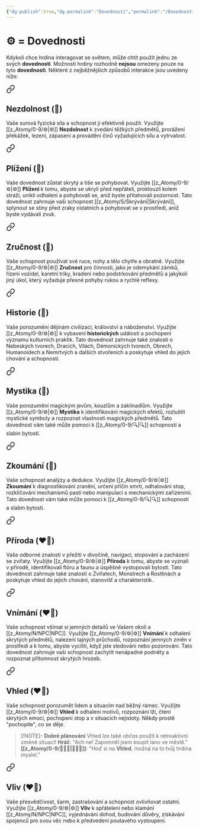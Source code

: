 ```yaml
---
{"dg-publish":true,"dg-permalink":"Dovednosti","permalink":"/Dovednosti/"}
---
```


# ⚙️ = Dovednosti
Kdykoli chce hrdina interagovat se světem, může chtít použít jednu ze svých **dovedností**. Možnosti hrdiny rozhodně **nejsou** omezeny pouze na tyto **dovednosti**. Některé z nejběžnějších způsobů interakce jsou uvedeny níže:


<div class="transclusion internal-embed is-loaded"><a class="markdown-embed-link" href="/Moc-S/" aria-label="Open link"><svg xmlns="http://www.w3.org/2000/svg" width="24" height="24" viewBox="0 0 24 24" fill="none" stroke="currentColor" stroke-width="2" stroke-linecap="round" stroke-linejoin="round" class="svg-icon lucide-link"><path d="M10 13a5 5 0 0 0 7.54.54l3-3a5 5 0 0 0-7.07-7.07l-1.72 1.71"></path><path d="M14 11a5 5 0 0 0-7.54-.54l-3 3a5 5 0 0 0 7.07 7.07l1.71-1.71"></path></svg></a><div class="markdown-embed">




## Nezdolnost (💪)
Vaše surová fyzická síla a schopnost ji efektivně použít. 
Využijte [[z_Atomy/0-9/⚙️\|⚙️]] **Nezdolnost** k zvedání těžkých předmětů, prorážení překážek, lezení, zápasení a provádění činů vyžadujících sílu a vytrvalost.

</div></div>


<div class="transclusion internal-embed is-loaded"><a class="markdown-embed-link" href="/Plížení-O/" aria-label="Open link"><svg xmlns="http://www.w3.org/2000/svg" width="24" height="24" viewBox="0 0 24 24" fill="none" stroke="currentColor" stroke-width="2" stroke-linecap="round" stroke-linejoin="round" class="svg-icon lucide-link"><path d="M10 13a5 5 0 0 0 7.54.54l3-3a5 5 0 0 0-7.07-7.07l-1.72 1.71"></path><path d="M14 11a5 5 0 0 0-7.54-.54l-3 3a5 5 0 0 0 7.07 7.07l1.71-1.71"></path></svg></a><div class="markdown-embed">




## Plížení (🎯)
Vaše dovednost zůstat skrytý a tiše se pohybovat. 
Využijte [[z_Atomy/0-9/⚙️\|⚙️]] **Plížení** k tomu, abyste se ukryli před nepřáteli, proklouzli kolem stráží, unikli odhalení a pohybovali se, aniž byste přitahovali pozornost. Tato dovednost zahrnuje vaši schopnost [[z_Atomy/S/Skrývání\|Skrývání]], splynout se stíny před zraky ostatních a pohybovat se v prostředí, aniž byste vydávali zvuk.

</div></div>


<div class="transclusion internal-embed is-loaded"><a class="markdown-embed-link" href="/Zručnost-O/" aria-label="Open link"><svg xmlns="http://www.w3.org/2000/svg" width="24" height="24" viewBox="0 0 24 24" fill="none" stroke="currentColor" stroke-width="2" stroke-linecap="round" stroke-linejoin="round" class="svg-icon lucide-link"><path d="M10 13a5 5 0 0 0 7.54.54l3-3a5 5 0 0 0-7.07-7.07l-1.72 1.71"></path><path d="M14 11a5 5 0 0 0-7.54-.54l-3 3a5 5 0 0 0 7.07 7.07l1.71-1.71"></path></svg></a><div class="markdown-embed">




## Zručnost (🎯)
Vaše schopnost používat své ruce, nohy a tělo chytře a obratně. 
Využijte [[z_Atomy/0-9/⚙️\|⚙️]] **Zručnost** pro činnosti, jako je odemykání zámků, řízení vozidel, karetní triky, kradení nebo podstrkování předmětů a jakýkoli jiný úkol, který vyžaduje přesné pohyby rukou a rychlé reflexy.

</div></div>


<div class="transclusion internal-embed is-loaded"><a class="markdown-embed-link" href="/Historie/" aria-label="Open link"><svg xmlns="http://www.w3.org/2000/svg" width="24" height="24" viewBox="0 0 24 24" fill="none" stroke="currentColor" stroke-width="2" stroke-linecap="round" stroke-linejoin="round" class="svg-icon lucide-link"><path d="M10 13a5 5 0 0 0 7.54.54l3-3a5 5 0 0 0-7.07-7.07l-1.72 1.71"></path><path d="M14 11a5 5 0 0 0-7.54-.54l-3 3a5 5 0 0 0 7.07 7.07l1.71-1.71"></path></svg></a><div class="markdown-embed">




## Historie (📖)
Vaše porozumění dějinám civilizací, království a náboženství. 
Využijte [[z_Atomy/0-9/⚙️\|⚙️]] k vybavení **historických** událostí a pochopení významu kulturních praktik. Tato dovednost zahrnuje také znalosti o Nebeských tvorech, Dracích, Vílách, Démonických tvorech, Obrech, Humanoidech a Nemrtvých a dalších stvořeních a poskytuje vhled do jejich chování a schopností.

</div></div>


<div class="transclusion internal-embed is-loaded"><a class="markdown-embed-link" href="/Mystika/" aria-label="Open link"><svg xmlns="http://www.w3.org/2000/svg" width="24" height="24" viewBox="0 0 24 24" fill="none" stroke="currentColor" stroke-width="2" stroke-linecap="round" stroke-linejoin="round" class="svg-icon lucide-link"><path d="M10 13a5 5 0 0 0 7.54.54l3-3a5 5 0 0 0-7.07-7.07l-1.72 1.71"></path><path d="M14 11a5 5 0 0 0-7.54-.54l-3 3a5 5 0 0 0 7.07 7.07l1.71-1.71"></path></svg></a><div class="markdown-embed">




## Mystika (📖)
Vaše porozumění magickým jevům, kouzlům a zaklínadlům. 
Využijte [[z_Atomy/0-9/⚙️\|⚙️]] **Mystika** k identifikování magických efektů, rozluštit mystické symboly a rozpoznat vlastnosti magických předmětů. Tato dovednost vám také může pomoci k [[z_Atomy/0-9/🔍\|🔍]] schopností a slabin bytostí.

</div></div>


<div class="transclusion internal-embed is-loaded"><a class="markdown-embed-link" href="/Zkoumání/" aria-label="Open link"><svg xmlns="http://www.w3.org/2000/svg" width="24" height="24" viewBox="0 0 24 24" fill="none" stroke="currentColor" stroke-width="2" stroke-linecap="round" stroke-linejoin="round" class="svg-icon lucide-link"><path d="M10 13a5 5 0 0 0 7.54.54l3-3a5 5 0 0 0-7.07-7.07l-1.72 1.71"></path><path d="M14 11a5 5 0 0 0-7.54-.54l-3 3a5 5 0 0 0 7.07 7.07l1.71-1.71"></path></svg></a><div class="markdown-embed">




## Zkoumání (📖)
Vaše schopnost analýzy a dedukce. 
Využijte [[z_Atomy/0-9/⚙️\|⚙️]] **Zkoumání** k diagnostikování zranění, určení příčin smrti, odhalování stop, rozklíčování mechanismů pastí nebo manipulaci s mechanickými zařízeními. Tato dovednost vám také může pomoci k [[z_Atomy/0-9/🔍\|🔍]] schopností a slabin bytostí.

</div></div>


<div class="transclusion internal-embed is-loaded"><a class="markdown-embed-link" href="/Příroda/" aria-label="Open link"><svg xmlns="http://www.w3.org/2000/svg" width="24" height="24" viewBox="0 0 24 24" fill="none" stroke="currentColor" stroke-width="2" stroke-linecap="round" stroke-linejoin="round" class="svg-icon lucide-link"><path d="M10 13a5 5 0 0 0 7.54.54l3-3a5 5 0 0 0-7.07-7.07l-1.72 1.71"></path><path d="M14 11a5 5 0 0 0-7.54-.54l-3 3a5 5 0 0 0 7.07 7.07l1.71-1.71"></path></svg></a><div class="markdown-embed">




## Příroda (❤️‍🔥)
Vaše odborné znalosti v přežití v divočině, navigaci, stopování a zacházení se zvířaty. 
Využijte [[z_Atomy/0-9/⚙️\|⚙️]] **Příroda** k tomu, abyste se vyznali v přírodě, identifikovali flóru a faunu a úspěšně vystopovali bytosti. Tato dovednost zahrnuje také znalosti o Zvířatech, Monstrech a Rostlinách a poskytuje vhled do jejich chování, stanovišť a charakteristik.

</div></div>


<div class="transclusion internal-embed is-loaded"><a class="markdown-embed-link" href="/Vnímání/" aria-label="Open link"><svg xmlns="http://www.w3.org/2000/svg" width="24" height="24" viewBox="0 0 24 24" fill="none" stroke="currentColor" stroke-width="2" stroke-linecap="round" stroke-linejoin="round" class="svg-icon lucide-link"><path d="M10 13a5 5 0 0 0 7.54.54l3-3a5 5 0 0 0-7.07-7.07l-1.72 1.71"></path><path d="M14 11a5 5 0 0 0-7.54-.54l-3 3a5 5 0 0 0 7.07 7.07l1.71-1.71"></path></svg></a><div class="markdown-embed">




## Vnímání (❤️‍🔥)
Vaše schopnost všímat si jemných detailů ve Vašem okolí a [[z_Atomy/N/NPC\|NPC]]. 
Využijte [[z_Atomy/0-9/⚙️\|⚙️]] **Vnímání** k odhalení skrytých předmětů, nalezení tajných průchodů, rozpoznání jemných změn v prostředí a k tomu, abyste vycítili, když jste sledováni nebo pozorováni. Tato dovednost zahrnuje vaši schopnost zachytit nenápadné podněty a rozpoznat přítomnost skrytých hrozeb.

</div></div>


<div class="transclusion internal-embed is-loaded"><a class="markdown-embed-link" href="/Vhled/" aria-label="Open link"><svg xmlns="http://www.w3.org/2000/svg" width="24" height="24" viewBox="0 0 24 24" fill="none" stroke="currentColor" stroke-width="2" stroke-linecap="round" stroke-linejoin="round" class="svg-icon lucide-link"><path d="M10 13a5 5 0 0 0 7.54.54l3-3a5 5 0 0 0-7.07-7.07l-1.72 1.71"></path><path d="M14 11a5 5 0 0 0-7.54-.54l-3 3a5 5 0 0 0 7.07 7.07l1.71-1.71"></path></svg></a><div class="markdown-embed">




## Vhled (❤️‍🔥)
Vaše schopnost porozumět lidem a situacím nad běžný rámec.
Využijte [[z_Atomy/0-9/⚙️\|⚙️]] **Vhled** k odhalení motivů, rozpoznání lží, čtení skrytých emocí, pochopení stop a v situacích nejistoty. Někdy prostě "pochopíte", co se děje.

> [!NOTE]- **Dobré plánování**
> Vhled lze také *občas* použít k retroaktivní změně situací!
> **Hráč**: "Ach ne! Zapomněl jsem koupit lano ve městě."
> **[[z_Atomy/0-9/🧙🏼‍♂️\|🧙🏼‍♂️]]**: "Hoď si na **Vhled**, možná na to tvůj hrdina myslel."

</div></div>


<div class="transclusion internal-embed is-loaded"><a class="markdown-embed-link" href="/Vliv/" aria-label="Open link"><svg xmlns="http://www.w3.org/2000/svg" width="24" height="24" viewBox="0 0 24 24" fill="none" stroke="currentColor" stroke-width="2" stroke-linecap="round" stroke-linejoin="round" class="svg-icon lucide-link"><path d="M10 13a5 5 0 0 0 7.54.54l3-3a5 5 0 0 0-7.07-7.07l-1.72 1.71"></path><path d="M14 11a5 5 0 0 0-7.54-.54l-3 3a5 5 0 0 0 7.07 7.07l1.71-1.71"></path></svg></a><div class="markdown-embed">




## Vliv (❤️‍🔥)
Vaše přesvědčivost, šarm, zastrašování a schopnost ovlivňovat ostatní.
Využijte [[z_Atomy/0-9/⚙️\|⚙️]] **Vliv** k spřátelení nebo klamání [[z_Atomy/N/NPC\|NPC]], vyjednávání dohod, budování důvěry, získávání spojenců pro svou věc nebo k předvedení poutavého vystoupení.

</div></div>
